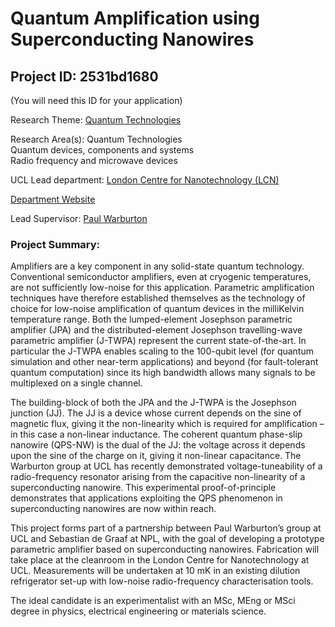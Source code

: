 # Quantum Amplification using Superconducting Nanowires

## Project ID: **2531bd1680**
(You will need this ID for your application)

Research Theme: [Quantum Technologies](../themes/quantum-technologies.md)

Research Area(s):
Quantum Technologies<br />Quantum devices, components and systems<br />Radio frequency and microwave devices

UCL Lead department: [London Centre for Nanotechnology (LCN)](../departments/london-centre-for-nanotechnology.md)

[Department Website](https://www.london-nano.com)

Lead Supervisor: [Paul Warburton](https://profiles.ucl.ac.uk/9778)

### Project Summary:

Amplifiers are a key component in any solid-state quantum technology. Conventional semiconductor amplifiers, even at cryogenic temperatures, are not sufficiently low-noise for this application. Parametric amplification techniques have therefore established themselves as the technology of choice for low-noise amplification of quantum devices in the milliKelvin temperature range. Both the lumped-element Josephson parametric amplifier (JPA) and the distributed-element Josephson travelling-wave parametric amplifier (J-TWPA) represent the current state-of-the-art. In particular the J-TWPA enables scaling to the 100-qubit level (for quantum simulation and other near-term applications) and beyond (for fault-tolerant quantum computation) since its high bandwidth allows many signals to be multiplexed on a single channel. 

The building-block of both the JPA and the J-TWPA is the Josephson junction (JJ). The JJ is a device whose current depends on the sine of magnetic flux, giving it the non-linearity which is required for amplification – in this case a non-linear inductance. The coherent quantum phase-slip nanowire (QPS-NW) is the dual of the JJ: the voltage across it depends upon the sine of the charge on it, giving it non-linear capacitance. The Warburton group at UCL has recently demonstrated voltage-tuneability of a radio-frequency resonator arising from the capacitive non-linearity of a superconducting nanowire. This experimental proof-of-principle demonstrates that applications exploiting the QPS phenomenon in superconducting nanowires are now within reach.

This project forms part of a partnership between Paul Warburton’s group at UCL and Sebastian de Graaf at NPL, with the goal of developing a prototype parametric amplifier based on superconducting nanowires. Fabrication will take place at the cleanroom in the London Centre for Nanotechnology at UCL. Measurements will be undertaken at 10 mK in an existing dilution refrigerator set-up with low-noise radio-frequency characterisation tools.

The ideal candidate is an experimentalist with an MSc, MEng or MSci degree in physics, electrical engineering or materials science.
